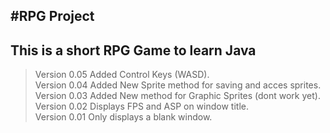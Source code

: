 #RPG Project
---
This is a short RPG Game to learn Java
---

>Version 0.05 Added Control Keys (WASD).  
>Version 0.04 Added New Sprite method for saving and acces sprites.
>Version 0.03 Added New method for Graphic Sprites (dont work yet).  
>Version 0.02 Displays FPS and ASP on window title.  
>Version 0.01 Only displays a blank window.  
